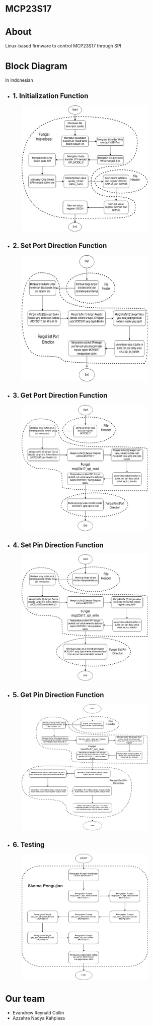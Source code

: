 # MCP23S17

# About
Linux-based firmware to control MCP23S17 through SPI 

# Block Diagram 
In Indonesian
- ## 1. Initialization Function
<p align="center"> <img src="assets/initdiagram (1).jpg" width="400" height="400"></p>

- ## 2. Set Port Direction Function
<p align="center"> <img src="assets/setportdirection (1).jpg" width="400" height="400"></p>

- ## 3. Get Port Direction Function
<p align="center"> <img src="assets/getportdirection (1).jpg" width="400" height="400"></p>

- ## 4. Set Pin Direction Function
<p align="center"> <img src="assets/setpindirection (1).jpg" width="400" height="400"></p>

- ## 5. Get Pin Direction Function
<p align="center"> <img src="assets/getpindirection (1).jpg" width="400" height="400"></p>

- ## 6. Testing
<p align="center"> <img src="assets/testing (1).jpg" width="400" height="400"></p>

# Our team
- Evandrew Reynald Collin
- Azzahra Nadya Kahpiasa
